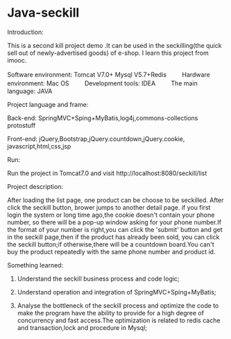 # Java-seckill
Introduction:

This is a second kill project demo .It can be used in the
 seckilling(the quick sell out of newly-advertised goods) of e-shop.
 I learn this project from imooc.


   Software environment: Tomcat V7.0+ Mysql V5.7+Redis
　　
   Hardware environment: Mac OS
　　
   Development tools: IDEA
　　
   The main language: JAVA


Project language and frame: 

Back-end:  SpringMVC+Sping+MyBatis,log4j,commons-collections
 			protostuff

Front-end: jQuery,Bootstrap,jQuery.countdown,jQuery.cookie,
 			javascript,html,css,jsp
  

Run:

Run the project in Tomcat7.0 and visit http://localhost:8080/seckill/list



Project description:

After loading the list page, one product can be choose to be seckilled.
After click the seckill button, brower jumps to another detail page.
if you first login the system or long time ago,the cookie doesn't 
contain your phone number, so there will be a pop-up window asking for your
phone number.If the format of your number is right,you can click the 
'submit' button and get in the seckill page,then if the product has already
been sold, you can click the seckill button;if otherwise,there will be a countdown board.You can't buy the product repeatedly
with the same phone number and product id.


Something learned:

1. Understand the seckill business process and code logic;

2. Understand operation and integration of SpringMVC+Sping+MyBatis;

3. Analyse the bottleneck of the seckill process and optimize
the code to make the program have the ability to provide for a high degree of concurrency
and fast access.The optimization is related to redis cache and 
transaction,lock and procedure in Mysql;















